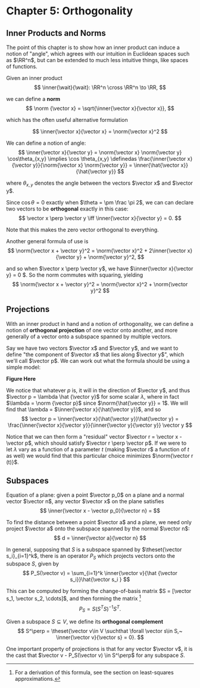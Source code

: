 # Chapter 5: Orthogonality

## Inner Products and Norms
The point of this chapter is to show how an inner product can induce a notion of "angle", which agrees with our intuition in Euclidean spaces such as $\RR^n$, but can be extended to much less intuitive things, like spaces of functions.

Given an inner product 
$$
\inner{\wait}{\wait}: \RR^n \cross \RR^n \to \RR,
$$

we can define a **norm**
$$
\norm {\vector x} = \sqrt{\inner{\vector x}{\vector x}},
$$

which has the often useful alternative formulation

$$
\inner{\vector x}{\vector x} = \norm{\vector x}^2
$$


We can define a notion of angle:
$$
\inner{\vector x}{\vector y} = \norm{\vector x} \norm{\vector y} \cos\theta_{x,y}
\implies \cos \theta_{x,y} \definedas \frac{\inner{\vector x}{\vector y}}{\norm{\vector x} \norm{\vector y}} = \inner{\hat{\vector x}}{\hat{\vector y}}
$$

where $\theta_{x,y}$ denotes the angle between the vectors $\vector x$ and $\vector y$.

Since $\cos \theta=0$ exactly when $\theta = \pm \frac \pi 2$, we can can declare two vectors to be **orthogonal** exactly in this case:
$$
\vector x \perp \vector y \iff \inner{\vector x}{\vector y} = 0.
$$

Note that this makes the zero vector orthogonal to everything.

Another general formula of use is
$$
\norm{\vector x + \vector y}^2 = \norm{\vector x}^2 + 2\inner{\vector x}{\vector y} + \norm{\vector y}^2,
$$

and so when $\vector x \perp \vector y$, we have $\inner{\vector x}{\vector y} = 0 $. So the norm commutes with squaring, yielding 
$$
\norm{\vector x + \vector y}^2 = \norm{\vector x}^2 + \norm{\vector y}^2
$$

## Projections
With an inner product in hand and a notion of orthogonality, we can define a notion of **orthogonal projection** of one vector onto another, and more generally of a vector onto a subspace spanned by multiple vectors.

 Say we have two vectors $\vector x$ and $\vector y$, and we want to define "the component of $\vector x$ that lies along $\vector y$", which we'll call $\vector p$. We can work out what the formula should be using a simple model:

 **Figure Here**

We notice that whatever $p$ is, it will in the direction of $\vector y$, and thus $\vector p = \lambda \hat {\vector y}$ for some scalar $\lambda$, where in fact $\lambda = \norm {\vector p}$ since $\norm{\hat{\vector y}} = 1$. We will find that \lambda = $\inner{\vector x}{\hat{\vector y}}$, and so
$$
\vector p = \inner{\vector x}{\hat{\vector y}}\hat{\vector y} = \frac{\inner{\vector x}{\vector y}}{\inner{\vector y}{\vector y}} \vector y
$$

Notice that we can then form a "residual" vector $\vector r = \vector x - \vector p$, which should satisfy $\vector r \perp \vector p$. If we were to let $\lambda$ vary as a function of a parameter $t$ (making $\vector r$ a function of $t$ as well) we would find that this particular choice minimizes $\norm{\vector r (t)}$.

## Subspaces

Equation of a plane: given a point $\vector p_0$ on a plane and a normal vector $\vector n$, any vector $\vector x$ on the plane satisfies
$$
\inner{\vector x - \vector p_0}{\vector n} =
$$

To find the distance between a point $\vector a$ and a plane, we need only project $\vector a$ onto the subspace spanned by the normal $\vector n$:
$$
d = \inner{\vector a}{\vector n}
$$

In general, supposing that $S$ is a subspace spanned by $\theset{\vector s_i}_{i=1}^k$, there is an operator $P_S$ which projects vectors onto the subspace $S$, given by
$$
P_S(\vector v) = \sum_{i=1}^k \inner{\vector v}{\hat {\vector s_i}}\hat{\vector s_i }
$$

This can be computed by forming the change-of-basis matrix $S = [\vector s_1, \vector s_2, \cdots]$, and then forming the matrix [^projmatrix]
$$
P_S = S(S^T S)^{-1}S^T.
$$

[^projmatrix]: For a derivation of this formula, see the section on least-squares approximations.

Given a subspace $S \subseteq V$, we define its **orthogonal complement**
$$
S^\perp = \theset{\vector v\in V \suchthat \forall \vector s\in S,~ \inner{\vector v}{\vector s} = 0}.
$$

One important property of projections is that for any vector $\vector v$, it is the cast that $\vector v - P_S(\vector v) \in S^\perp$ for any subspace $S$.